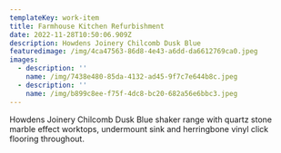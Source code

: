 ```yaml
---
templateKey: work-item
title: Farmhouse Kitchen Refurbishment
date: 2022-11-28T10:50:06.909Z
description: Howdens Joinery Chilcomb Dusk Blue
featuredimage: /img/4ca47563-86d8-4e43-a6dd-da6612769ca0.jpeg
images:
  - description: ''
    name: /img/7438e480-85da-4132-ad45-9f7c7e644b8c.jpeg
  - description: ''
    name: /img/b899c8ee-f75f-4dc8-bc20-682a56e6bbc3.jpeg
---
```

Howdens Joinery Chilcomb Dusk Blue shaker range with quartz stone marble effect worktops, undermount sink and herringbone vinyl click flooring throughout.
